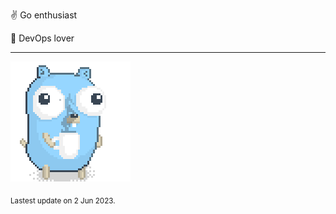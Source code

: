 :v: Go enthusiast

:muscle: DevOps lover

---

![Image alt text](/images/gopher_with_coffee.gif)


<sub>Lastest update on 2 Jun 2023.</sub>
